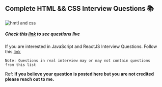 ## Complete HTML && CSS Interview Questions 📚

![hmtl and css](https://miro.medium.com/max/675/1*dqLV7KjUtg57JPBCilqxSQ.jpeg)

##### Check this [link](https://urakymzhan.github.io/html-css-prep-questions/) to see questions live

If you are interested in JavaScript and ReactJS Interview Questions.
Follow this [link](https://urakymzhan.github.io/js-reactjs-prep-questions/)

`Note: Questions in real interview may or may not contain questions from this list`

Ref: **If you believe your question is posted here but you are not credited please reach out to me.**
